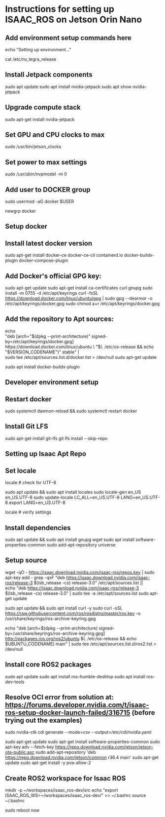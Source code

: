 # Instructions for setting up ISAAC_ROS on Jetson Orin Nano

## Add environment setup commands here
echo "Setting up environment..."

cat /etc/nv_tegra_release

## Install Jetpack components
sudo apt update
sudo apt install nvidia-jetpack
sudo apt show nvidia-jetpack

## Upgrade compute stack
sudo apt-get install nvidia-jetpack

## Set GPU and CPU clocks to max
sudo /usr/bin/jetson_clocks

## Set power to max settings
sudo /usr/sbin/nvpmodel -m 0

## Add user to DOCKER group
sudo usermod -aG docker $USER

newgrp docker

## Setup docker

## Install latest docker version
sudo apt-get install docker-ce docker-ce-cli containerd.io docker-buildx-plugin docker-compose-plugin

## Add Docker's official GPG key:
sudo apt-get update
sudo apt-get install ca-certificates curl gnupg
sudo install -m 0755 -d /etc/apt/keyrings
curl -fsSL https://download.docker.com/linux/ubuntu/gpg | sudo gpg --dearmor -o /etc/apt/keyrings/docker.gpg
sudo chmod a+r /etc/apt/keyrings/docker.gpg

## Add the repository to Apt sources:
echo \
"deb [arch="$(dpkg --print-architecture)" signed-by=/etc/apt/keyrings/docker.gpg] https://download.docker.com/linux/ubuntu \
"$(. /etc/os-release && echo "$VERSION_CODENAME")" stable" | \
sudo tee /etc/apt/sources.list.d/docker.list > /dev/null
sudo apt-get update

sudo apt install docker-buildx-plugin

## Developer environment setup

## Restart docker
sudo systemctl daemon-reload && sudo systemctl restart docker

## Install Git LFS
sudo apt-get install git-lfs
git lfs install --skip-repo

## Setting up Isaac Apt Repo

## Set locale
locale  # check for UTF-8

sudo apt update && sudo apt install locales
sudo locale-gen en_US en_US.UTF-8
sudo update-locale LC_ALL=en_US.UTF-8 LANG=en_US.UTF-8
export LANG=en_US.UTF-8

locale  # verify settings

## Install dependencies
sudo apt update && sudo apt install gnupg wget
sudo apt install software-properties-common
sudo add-apt-repository universe

## Setup source
wget -qO - https://isaac.download.nvidia.com/isaac-ros/repos.key | sudo apt-key add -
grep -qxF "deb https://isaac.download.nvidia.com/isaac-ros/release-3 $(lsb_release -cs) release-3.0" /etc/apt/sources.list || \
echo "deb https://isaac.download.nvidia.com/isaac-ros/release-3 $(lsb_release -cs) release-3.0" | sudo tee -a /etc/apt/sources.list
sudo apt-get update

sudo apt update && sudo apt install curl -y
sudo curl -sSL https://raw.githubusercontent.com/ros/rosdistro/master/ros.key -o /usr/share/keyrings/ros-archive-keyring.gpg

echo "deb [arch=$(dpkg --print-architecture) signed-by=/usr/share/keyrings/ros-archive-keyring.gpg] http://packages.ros.org/ros2/ubuntu $(. /etc/os-release && echo $UBUNTU_CODENAME) main" | sudo tee /etc/apt/sources.list.d/ros2.list > /dev/null

## Install core ROS2 packages
sudo apt update
sudo apt install ros-humble-desktop
sudo apt install ros-dev-tools

## Resolve OCI error from solution at: https://forums.developer.nvidia.com/t/isaac-ros-setup-docker-launch-failed/316715 (before trying out the examples)
sudo nvidia-ctk cdi generate --mode=csv --output=/etc/cdi/nvidia.yaml

sudo apt-get update
sudo apt-get install software-properties-common
sudo apt-key adv --fetch-key https://repo.download.nvidia.com/jetson/jetson-ota-public.asc
sudo add-apt-repository 'deb https://repo.download.nvidia.com/jetson/common r36.4 main'
sudo apt-get update
sudo apt-get install -y pva-allow-2

## Create ROS2 workspace for Isaac ROS
mkdir -p  ~/workspaces/isaac_ros-dev/src
echo "export ISAAC_ROS_WS=~/workspaces/isaac_ros-dev/" >> ~/.bashrc
source ~/.bashrc

sudo reboot now